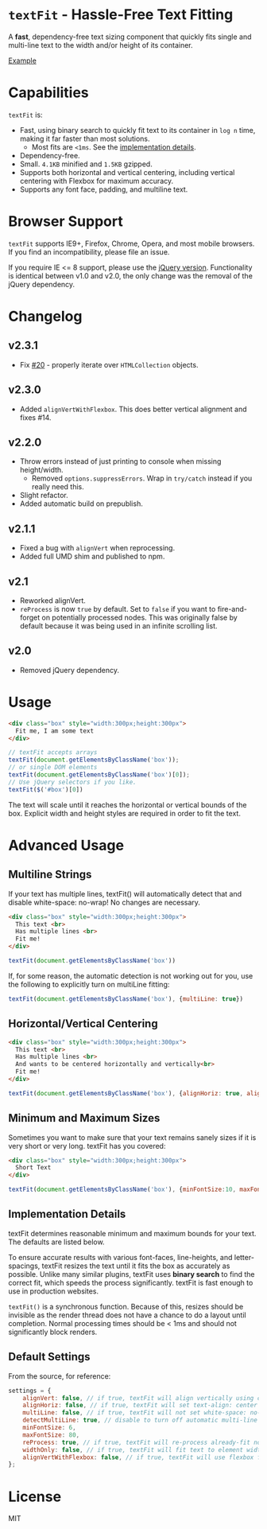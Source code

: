`textFit` - Hassle-Free Text Fitting
==================================

A **fast**, dependency-free text sizing component that quickly fits single and multi-line text to the width and/or height of its container.

[Example](http://textfit.strml.net/examples/textFit.html)

Capabilities
============

`textFit` is:

* Fast, using binary search to quickly fit text to its container in `log n` time, making it far faster than most solutions.
  * Most fits are `<1ms`. See the [implementation details](#implementation-details).
* Dependency-free.
* Small. `4.1KB` minified and `1.5KB` gzipped.
* Supports both horizontal and vertical centering, including vertical centering with Flexbox for maximum accuracy.
* Supports any font face, padding, and multiline text.

Browser Support
===============

`textFit` supports IE9+, Firefox, Chrome, Opera, and most mobile browsers. If you find an incompatibility,
please file an issue.

If you require IE <= 8 support, please use the [jQuery version](https://github.com/STRML/textFit/tree/1.0-jQuery).
Functionality is identical between v1.0 and v2.0, the only change was the removal of the jQuery dependency.

Changelog
=========

v2.3.1
------

* Fix [#20](https://github.com/STRML/textFit/issues/20) - properly iterate over `HTMLCollection` objects.

v2.3.0
------

* Added `alignVertWithFlexbox`. This does better vertical alignment and fixes #14.

v2.2.0
------

* Throw errors instead of just printing to console when missing height/width.
  - Removed `options.suppressErrors`. Wrap in `try/catch` instead if you really need this.
* Slight refactor.
* Added automatic build on prepublish.

v2.1.1
------

* Fixed a bug with `alignVert` when reprocessing.
* Added full UMD shim and published to npm.

v2.1
----

* Reworked alignVert.
* `reProcess` is now `true` by default. Set to `false` if you want to fire-and-forget on potentially
   processed nodes. This was originally false by default because it was being used in an infinite scrolling list.

v2.0
----

* Removed jQuery dependency.

Usage
=====

```html
<div class="box" style="width:300px;height:300px">
  Fit me, I am some text
</div>
```

```javascript
// textFit accepts arrays
textFit(document.getElementsByClassName('box'));
// or single DOM elements
textFit(document.getElementsByClassName('box')[0]);
// Use jQuery selectors if you like.
textFit($('#box')[0])
```

The text will scale until it reaches the horizontal or vertical bounds of the box.
Explicit width and height styles are required in order to fit the text.

Advanced Usage
==============

Multiline Strings
-----------------

If your text has multiple lines, textFit() will automatically detect that and disable white-space: no-wrap!
No changes are necessary.

```html
<div class="box" style="width:300px;height:300px">
  This text <br>
  Has multiple lines <br>
  Fit me!
</div>
```

```javascript
textFit(document.getElementsByClassName('box'))
```

If, for some reason, the automatic detection is not working out for you, use the following to explicitly turn on
multiLine fitting:

```javascript
textFit(document.getElementsByClassName('box'), {multiLine: true})
```

Horizontal/Vertical Centering
-----------------------------

```html
<div class="box" style="width:300px;height:300px">
  This text <br>
  Has multiple lines <br>
  And wants to be centered horizontally and vertically<br>
  Fit me!
</div>
```

```javascript
textFit(document.getElementsByClassName('box'), {alignHoriz: true, alignVert: true})
```

Minimum and Maximum Sizes
-------------------------

Sometimes you want to make sure that your text remains sanely sizes if it is very short or very long. textFit
has you covered:

```html
<div class="box" style="width:300px;height:300px">
  Short Text
</div>
```

```javascript
textFit(document.getElementsByClassName('box'), {minFontSize:10, maxFontSize: 50})
```

Implementation Details
----------------------
textFit determines reasonable minimum and maximum bounds for your text. The defaults are listed below.

To ensure accurate results with various font-faces, line-heights, and letter-spacings, textFit resizes the text
until it fits the box as accurately as possible. Unlike many similar plugins, textFit uses **binary search** to
find the correct fit, which speeds the process significantly. textFit is fast enough to use in production
websites.

`textFit()` is a synchronous function. Because of this, resizes should be invisible as the render thread does not
have a chance to do a layout until completion. Normal processing times should be < 1ms and should not significantly
block renders.

Default Settings
----------------

From the source, for reference:

```javascript
settings = {
    alignVert: false, // if true, textFit will align vertically using css tables
    alignHoriz: false, // if true, textFit will set text-align: center
    multiLine: false, // if true, textFit will not set white-space: no-wrap
    detectMultiLine: true, // disable to turn off automatic multi-line sensing
    minFontSize: 6,
    maxFontSize: 80,
    reProcess: true, // if true, textFit will re-process already-fit nodes. Set to 'false' for better performance
    widthOnly: false, // if true, textFit will fit text to element width, regardless of text height
    alignVertWithFlexbox: false, // if true, textFit will use flexbox for vertical alignment
};
```

License
=======
MIT
